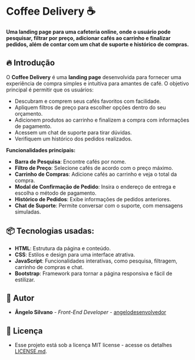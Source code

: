 # Coffee Delivery ☕️

**Uma landing page para uma cafeteria online, onde o usuário pode pesquisar, filtrar por preço, adicionar cafés ao carrinho e finalizar pedidos, além de contar com um chat de suporte e histórico de compras.**

## 🔥 Introdução

O **Coffee Delivery** é uma **landing page** desenvolvida para fornecer uma experiência de compra simples e intuitiva para amantes de café. O objetivo principal é permitir que os usuários:

- Descubram e comprem seus cafés favoritos com facilidade.
- Apliquem filtros de preço para escolher opções dentro do seu orçamento.
- Adicionem produtos ao carrinho e finalizem a compra com informações de pagamento.
- Acessem um chat de suporte para tirar dúvidas.
- Verifiquem um histórico dos pedidos realizados.

**Funcionalidades principais:**
- **Barra de Pesquisa**: Encontre cafés por nome.
- **Filtro de Preço**: Selecione cafés de acordo com o preço máximo.
- **Carrinho de Compras**: Adicione cafés ao carrinho e veja o total da compra.
- **Modal de Confirmação de Pedido**: Insira o endereço de entrega e escolha o método de pagamento.
- **Histórico de Pedidos**: Exibe informações de pedidos anteriores.
- **Chat de Suporte**: Permite conversar com o suporte, com mensagens simuladas.

## 📦 Tecnologias usadas:
- **HTML**: Estrutura da página e conteúdo.
- **CSS**: Estilos e design para uma interface atrativa.
- **JavaScript**: Funcionalidades interativas, como pesquisa, filtragem, carrinho de compras e chat.
- **Bootstrap**: Framework para tornar a página responsiva e fácil de estilizar.

## 👷 Autor  

- **Ângelo Silvano**  - *Front-End Developer* - [angelodesenvolvedor](https://github.com/angelodesenvolvedor)  

## 📄 Licença  

- Esse projeto está sob a licença MIT license - acesse os detalhes [LICENSE.md]().  

